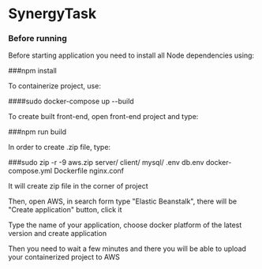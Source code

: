 # SynergyTask

### Before running
Before starting application you need to install all Node dependencies using:

###npm install

To containerize project, use:

####sudo docker-compose up --build

To create built front-end, open front-end project and type:

###npm run build

In order to create .zip file, type:

###sudo zip -r -9 aws.zip server/ client/ mysql/ .env db.env docker-compose.yml Dockerfile nginx.conf

It will create zip file in the corner of project

Then, open AWS, in search form type "Elastic Beanstalk", there will be "Create application" button, click it

Type the name of your application, choose docker platform of the latest version and create application

Then you need to wait a few minutes and there you will be able to upload your containerized project to AWS


